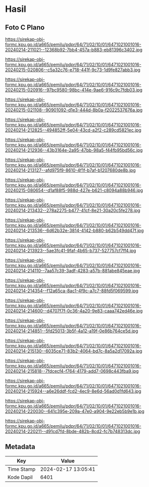 # Hasil

## Foto C Plano

https://sirekap-obj-formc.kpu.go.id/a665/pemilu/pdpr/64/71/02/10/01/6471021001016-20240214-211021--12368b92-7bb4-457a-b883-eb81396c3402.jpg

https://sirekap-obj-formc.kpu.go.id/a665/pemilu/pdpr/64/71/02/10/01/6471021001016-20240215-020806--c5a32c76-e718-441f-9c73-1d9fe827abb3.jpg

https://sirekap-obj-formc.kpu.go.id/a665/pemilu/pdpr/64/71/02/10/01/6471021001016-20240215-020916--97bc9580-98bc-414e-9ae6-916c9c7fdb03.jpg

https://sirekap-obj-formc.kpu.go.id/a665/pemilu/pdpr/64/71/02/10/01/6471021001016-20240215-021108--90901092-d1e3-444d-8b0a-f2022537676a.jpg

https://sirekap-obj-formc.kpu.go.id/a665/pemilu/pdpr/64/71/02/10/01/6471021001016-20240214-212825--494852ff-5e04-43cd-a2f2-c289cd5821ec.jpg

https://sirekap-obj-formc.kpu.go.id/a665/pemilu/pdpr/64/71/02/10/01/6471021001016-20240214-212936--43b3164e-2a95-47bb-98a5-f44fb95bd56c.jpg

https://sirekap-obj-formc.kpu.go.id/a665/pemilu/pdpr/64/71/02/10/01/6471021001016-20240214-213127--afd975f9-8610-4f1f-b7af-b1207680de8b.jpg

https://sirekap-obj-formc.kpu.go.id/a665/pemilu/pdpr/64/71/02/10/01/6471021001016-20240215-080654--d1af88f5-988d-427e-b621-c8094a88b946.jpg

https://sirekap-obj-formc.kpu.go.id/a665/pemilu/pdpr/64/71/02/10/01/6471021001016-20240214-213432--278a2275-b477-41cf-8e21-30a20c5fe278.jpg

https://sirekap-obj-formc.kpu.go.id/a665/pemilu/pdpr/64/71/02/10/01/6471021001016-20240214-213536--6d62b32e-3814-4142-b880-b62b549dd47f.jpg

https://sirekap-obj-formc.kpu.go.id/a665/pemilu/pdpr/64/71/02/10/01/6471021001016-20240214-213923--5ae3fc41-9faf-4b65-b737-527757cf7ff4.jpg

https://sirekap-obj-formc.kpu.go.id/a665/pemilu/pdpr/64/71/02/10/01/6471021001016-20240214-214110--7aa57c39-3adf-4283-a57b-881abe845eae.jpg

https://sirekap-obj-formc.kpu.go.id/a665/pemilu/pdpr/64/71/02/10/01/6471021001016-20240214-214354--f12a65ca-8ac1-4f9c-a7c7-88fd5f069599.jpg

https://sirekap-obj-formc.kpu.go.id/a665/pemilu/pdpr/64/71/02/10/01/6471021001016-20240214-214600--d4707f7f-0c36-4a20-9e83-caaa742ed46e.jpg

https://sirekap-obj-formc.kpu.go.id/a665/pemilu/pdpr/64/71/02/10/01/6471021001016-20240214-214851--5fd25013-3b5f-4a12-a19f-0e86b764ce5d.jpg

https://sirekap-obj-formc.kpu.go.id/a665/pemilu/pdpr/64/71/02/10/01/6471021001016-20240214-215130--6035ce71-83b2-4064-bd7c-8a5a2d17092a.jpg

https://sirekap-obj-formc.kpu.go.id/a665/pemilu/pdpr/64/71/02/10/01/6471021001016-20240214-215818--7fdcecf4-f764-4179-add7-0698c443fba9.jpg

https://sirekap-obj-formc.kpu.go.id/a665/pemilu/pdpr/64/71/02/10/01/6471021001016-20240214-215924--a6e26ddf-fcd2-4ec9-8e6d-56ad0d1fd643.jpg

https://sirekap-obj-formc.kpu.go.id/a665/pemilu/pdpr/64/71/02/10/01/6471021001016-20240214-220030--641c395e-209a-47e0-a904-9e22eb5b9e1b.jpg

https://sirekap-obj-formc.kpu.go.id/a665/pemilu/pdpr/64/71/02/10/01/6471021001016-20240214-220211--d91cd7fd-8bde-482b-8cd2-fc7b748313dc.jpg


## Metadata

| Key        | Value               |
| ---------- | ------------------- |
| Time Stamp | 2024-02-17 13:05:41 |
| Kode Dapil | 6401                |



